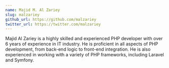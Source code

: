 ```yaml
---
name: Majid M. Al Zariey
slug: malzariey
github_url: https://github.com/malzariey
twitter_url: https://twitter.com/malzariey
---
```


Majid Al Zariey is a highly skilled and experienced PHP developer with over 6 years of experience in IT industry. He is proficient in all aspects of PHP development, from back-end logic to front-end integration. He is also experienced in working with a variety of PHP frameworks, including Laravel and Symfony.   
